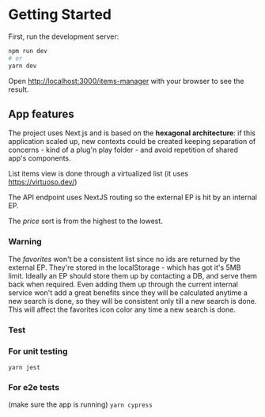 # Getting Started

First, run the development server:

```bash
npm run dev
# or
yarn dev
```

Open [http://localhost:3000/items-manager](http://localhost:3000/items-manager) with your browser to see the result.

## App features

The project uses Next.js and is based on the **hexagonal architecture**: if this application scaled up, new contexts could be created keeping separation of concerns - kind of a plug'n play folder - and avoid repetition of shared app's components.

List items view is done through a virtualized list (it uses <https://virtuoso.dev/>)

The API endpoint uses NextJS routing so the external EP is hit by an internal EP.

The *price* sort is from the highest to the lowest.

### Warning

The *favorites* won't be a consistent list since no ids are returned by the external EP.
They're stored in the localStorage - which has got it's 5MB limit. Ideally an EP should store them up by contacting a DB, and serve them back when required.
Even adding them up through the current internal service won't add a great benefits since they will be calculated anytime a new search is done, so they will be consistent only till a new search is done. This will affect the favorites icon color any time a new search is done.

### Test

### For unit testing

`yarn jest`

### For e2e tests

(make sure the app is running)
`yarn cypress`
